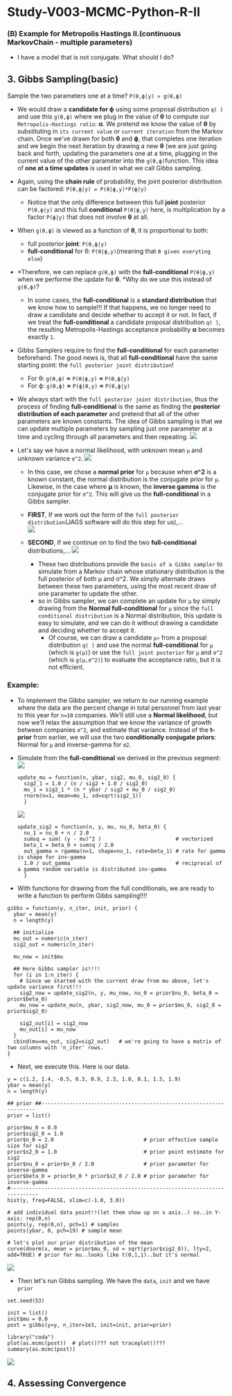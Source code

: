 # Study-V003-MCMC-Python-R-II

### (B) Example for Metropolis Hastings II.(continuous MarkovChain - multiple parameters)
 - I have a model that is not conjugate. What should I do?
## 3. Gibbs Sampling(basic)
Sample the two parameters one at a time? `P(θ,ϕ|y) ∝ g(θ,ϕ)`
 - We would draw a **candidate for ϕ** using some proposal distribution `q( )` and use this `g(θ,ϕ)` where we plug in the value of **θ** to compute our `Metropolis-Hastings ratio`: **α**. We pretend we know the value of **θ** by substituting in `its current value` or `current iteration` from the Markov chain. Once we've drawn for both **θ** and **ϕ**, that completes one iteration and we begin the next iteration by drawing a new **θ** (we are just going back and forth, updating the parameters one at a time, plugging in the current value of the other parameter into the `g(θ,ϕ)`function. This idea of **one at a time updates** is used in what we call Gibbs sampling. 
 - Again, using the **chain rule** of probability, the joint posterior distribution can be factored: `P(θ,ϕ|y) = P(θ|ϕ,y)*P(ϕ|y)`
   - Notice that the only difference between this full **joint** posterior `P(θ,ϕ|y)` and this full **conditional** `P(θ|ϕ,y)` here, is multiplication by a factor `P(ϕ|y)` that does not involve **θ** at all.
 - When `g(θ,ϕ)` is viewed as a function of **θ**, it is proportional to both: 
   - full posterior **joint**: `P(θ,ϕ|y)`
   - **full-conditional** for θ: `P(θ|ϕ,y)`(meaning that `θ given everyting else`)
 - *Therefore, we can replace `g(θ,ϕ)` with the **full-conditional** `P(θ|ϕ,y)` when we performe the update for **θ**. *Why do we use this instead of `g(θ,ϕ)`? 
   - In some cases, the **full-conditional** is a **standard distribution** that we know how to sample!!! If that happens, we no longer need to draw a candidate and decide whether to accept it or not. In fact, if we treat the **full-conditional** a candidate proposal distribution `q( )`, the resulting Metropolis-Hastings acceptance probability **α** becomes exactly `1`. 
 - Gibbs Samplers require to find the **full-conditional** for each parameter beforehand. The good news is, that all **full-conditional** have the same starting point: the `full posterior joint distribution`! 
   - For θ: `g(θ,ϕ)` **∝** `P(θ|ϕ,y)` **∝** `P(θ,ϕ|y)`
   - For ϕ: `g(θ,ϕ)` **∝** `P(ϕ|θ,y)` **∝** `P(θ,ϕ|y)`
 - We always start with the `full posterior joint distribution`, thus the process of finding **full-conditional** is the same as finding the **posterior distribution of each parameter** and pretend that all of the other parameters are known constants. The idea of Gibbs sampling is that we can update multiple parameters by sampling just one parameter at a time and cycling through all parameters and then repeating.
   <img src="https://user-images.githubusercontent.com/31917400/48234880-651f4780-e3b3-11e8-9482-5f75b1fa19a5.jpg" />

 - Let's say we have a normal likelihood, with unknown mean `μ` and unknown variance `σ^2`. 
   <img src="https://user-images.githubusercontent.com/31917400/48290317-59428c80-e46a-11e8-9abe-f6f05c70e80a.jpg" />
   - In this case, we chose a **normal prior** for `μ` because when **σ^2** is a known constant, the normal distribution is the conjugate prior for `μ`. Likewise, in the case where **μ** is known, the **inverse gamma** is the conjugate prior for `σ^2`. This will give us the **full-conditional** in a Gibbs sampler. 
   - **FIRST**, If we work out the form of the `full posterior distribution`(JAGS software will do this step for us),...   
     <img src="https://user-images.githubusercontent.com/31917400/48291210-8ba1b900-e46d-11e8-8122-cf2fc3e0be8c.jpg" />
   
   - **SECOND**, If we continue on to find the two **full-conditional** distributions,...
     <img src="https://user-images.githubusercontent.com/31917400/48292668-2781f380-e473-11e8-8d45-5101fd972d27.jpg" />
     - These two distributions provide the `basis of a Gibbs sampler` to simulate from a Markov chain whose stationary distribution is the full posterior of both μ and σ^2. We simply alternate draws between these two parameters, using the most recent draw of one parameter to update the other.
     - so in Gibbs sampler, we can complete an update for `μ` by simply drawing from the **Normal full-conditional** for `μ` since the `full conditional distribution` is a Normal distribution, this update is easy to simulate, and we can do it without drawing a candidate and deciding whether to accept it.
       - Of course, we can draw a candidate `μ∗` from a proposal distribution `q( )` and use the normal **full-conditional** for `μ` (which is `g(μ)`) or use the `full joint posterior` for `μ` and `σ^2` (which is `g(μ,σ^2)`) to evaluate the acceptance ratio, but it is not efficient.  

### Example:
 - To implement the Gibbs sampler, we return to our running example where the data are the percent change in total personnel from last year to this year for `n=10` companies. We’ll still use a **Normal likelihood**, but now we’ll relax the assumption that we know the variance of growth between companies `σ^2`, and estimate that variance. Instead of the **t-prior** from earlier, we will use the two **conditionally conjugate priors**: Normal for `μ` and inverse-gamma for `σ2`.
 - Simulate from the **full-conditional** we derived in the previous segment:
   <img src="https://user-images.githubusercontent.com/31917400/48294095-41730480-e47a-11e8-81e0-887ae85a983b.jpg" />
   
   ```
   update_mu = function(n, ybar, sig2, mu_0, sig2_0) {
     sig2_1 = 1.0 / (n / sig2 + 1.0 / sig2_0)
     mu_1 = sig2_1 * (n * ybar / sig2 + mu_0 / sig2_0)
     rnorm(n=1, mean=mu_1, sd=sqrt(sig2_1))
     }
   ```
   <img src="https://user-images.githubusercontent.com/31917400/48294103-446df500-e47a-11e8-8069-f5864e53fb44.jpg" />
   
   ```
   update_sig2 = function(n, y, mu, nu_0, beta_0) {
     nu_1 = nu_0 + n / 2.0
     sumsq = sum( (y - mu)^2 )                        # vectorized
     beta_1 = beta_0 + sumsq / 2.0
     out_gamma = rgamma(n=1, shape=nu_1, rate=beta_1) # rate for gamma is shape for inv-gamma
     1.0 / out_gamma                                  # reciprocal of a gamma random variable is distributed inv-gamma
     }
   ```
 - With functions for drawing from the full conditionals, we are ready to write a function to perform Gibbs sampling!!!!
```
gibbs = function(y, n_iter, init, prior) {
  ybar = mean(y)
  n = length(y)
  
  ## initialize
  mu_out = numeric(n_iter)
  sig2_out = numeric(n_iter)
  
  mu_now = init$mu
  
  ## Here Gibbs sampler is!!!!
  for (i in 1:n_iter) {
    # Since we started with the current draw from mu above, let's update variance first!!!
    sig2_now = update_sig2(n, y, mu_now, nu_0 = prior$nu_0, beta_0 = prior$beta_0)
    mu_now = update_mu(n, ybar, sig2_now, mu_0 = prior$mu_0, sig2_0 = prior$sig2_0)
    
    sig2_out[i] = sig2_now
    mu_out[i] = mu_now
  }
  cbind(mu=mu_out, sig2=sig2_out)   # we're going to have a matrix of two columns with 'n_iter' rows. 
}
```
 - Next, we execute this. Here is our data.
```
y = c(1.2, 1.4, -0.5, 0.3, 0.9, 2.3, 1.0, 0.1, 1.3, 1.9)
ybar = mean(y)
n = length(y)

## prior ##--------------------------------------------------------------------
prior = list()

prior$mu_0 = 0.0
prior$sig2_0 = 1.0
prior$n_0 = 2.0                             # prior effective sample size for sig2
prior$s2_0 = 1.0                            # prior point estimate for sig2
prior$nu_0 = prior$n_0 / 2.0                # prior parameter for inverse-gamma
prior$beta_0 = prior$n_0 * prior$s2_0 / 2.0 # prior parameter for inverse-gamma
#-------------------------------------------------------------------------------
hist(y, freq=FALSE, xlim=c(-1.0, 3.0))

# add individual data point!!(let them show up on x axis..) so..in Y-axis: rep(0,n)
points(y, rep(0,n), pch=1) # samples
points(ybar, 0, pch=19) # sample mean

# let's plot our prior distribution of the mean 
curve(dnorm(x, mean = prior$mu_0, sd = sqrt(prior$sig2_0)), lty=2, add=TRUE) # prior for mu..looks like t(0,1,1)..but it's normal
```
<img src="https://user-images.githubusercontent.com/31917400/48300886-a52e1980-e4dc-11e8-8cde-96b82f8dcd0c.jpg" />

 - Then let's run Gibbs sampling. We have the `data`, `init` and we have `prior`
```
set.seed(53)

init = list()
init$mu = 0.0
post = gibbs(y=y, n_iter=1e3, init=init, prior=prior)

library("coda")
plot(as.mcmc(post))  # plot()??? not traceplot()??? 
summary(as.mcmc(post))
```
<img src="https://user-images.githubusercontent.com/31917400/48300964-086c7b80-e4de-11e8-8dbe-cce6dca91043.jpg" />

## 4. Assessing Convergence

























